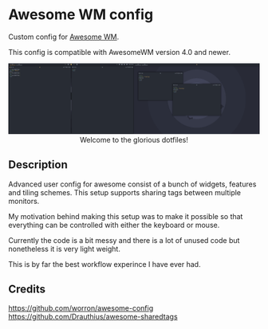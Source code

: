# Awesome WM config
Custom config for [Awesome WM](http://awesome.naquadah.org).

This config is compatible with AwesomeWM version 4.0 and newer.

<p align='center'>
	<img alt='Screenshot of a dual monitor setup' src='./preview.png'/>
	<br/>
	Welcome to the glorious dotfiles!
</p>


## Description
Advanced user config for awesome consist of a bunch of widgets, features and tiling schemes. This setup supports sharing tags between multiple monitors.

My motivation behind making this setup was to make it possible so that everything can be controlled with either the keyboard or mouse.

Currently the code is a bit messy and there is a lot of unused code but nonetheless it is very light weight.

This is by far the best workflow experince I have ever had.



## Credits
https://github.com/worron/awesome-config
https://github.com/Drauthius/awesome-sharedtags
